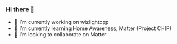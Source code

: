 ### Hi there 👋

- 🔭 I’m currently working on wizlightcpp
- 🌱 I’m currently learning Home Awareness, Matter (Project CHIP)
- 👯 I’m looking to collaborate on Matter

<!--
**srisham/srisham** is a ✨ _special_ ✨ repository because its `README.md` (this file) appears on your GitHub profile.

Here are some ideas to get you started:

- 🔭 I’m currently working on ...
- 🌱 I’m currently learning ...
- 👯 I’m looking to collaborate on ...
- 🤔 I’m looking for help with ...
- 💬 Ask me about ...
- 📫 How to reach me: ...
- 😄 Pronouns: ...
- ⚡ Fun fact: ...
-->
